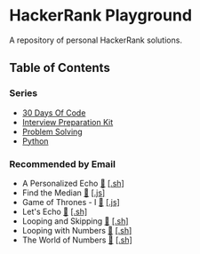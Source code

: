 # HackerRank Playground

A repository of personal HackerRank solutions.

## Table of Contents

### Series

- [30 Days Of Code](https://github.com/julienshim/HackerRank-Playground/tree/master/30-Days-Of-Code)
- [Interview Preparation Kit](https://github.com/julienshim/HackerRank-Playground/tree/master/Interview%20Preparation%20Kit)
- [Problem Solving](https://github.com/julienshim/HackerRank-Playground/tree/master/Problem%20Solving)
- [Python](https://github.com/julienshim/HackerRank-Playground/tree/master/Python)

### Recommended by Email

- A Personalized Echo [&#128279;](https://www.hackerrank.com/challenges/bash-tutorials---a-personalized-echo/problem)
  [[.sh]](https://github.com/julienshim/hackerrank-playground/blob/master/Linux%20Shell/Bash/A%20Personalized%20Echo.sh)
- Find the Median [&#128279;](https://www.hackerrank.com/challenges/find-the-median/problem)
  [[.js]](https://github.com/julienshim/hackerrank-playground/blob/master/Algorithms/Strings/Find%20the%20Median.js)
- Game of Thrones - I [&#128279;](https://www.hackerrank.com/challenges/game-of-thrones/problem)
  [[.js]](https://github.com/julienshim/hackerrank-playground/blob/master/Algorithms/Strings/Game%20of%20Thrones%20-%20I.js)
- Let's Echo [&#128279;](https://www.hackerrank.com/challenges/bash-tutorials-lets-echo/problem)
  [[.sh]](https://github.com/julienshim/hackerrank-playground/blob/master/Linux%20Shell/Bash/Let-s%20Echo.sh)
- Looping and Skipping [&#128279;](https://www.hackerrank.com/challenges/bash-tutorials---looping-and-skipping/problem)
  [[.sh]](https://github.com/julienshim/hackerrank-playground/blob/master/Linux%20Shell/Bash/Looping%20and%20Skipping.sh)
- Looping with Numbers [&#128279;](https://www.hackerrank.com/challenges/bash-tutorials---looping-with-numbers/problem)
  [[.sh]](https://github.com/julienshim/hackerrank-playground/blob/master/Linux%20Shell/Bash/Looping%20with%20Numbers.sh)
- The World of Numbers [&#128279;](https://www.hackerrank.com/challenges/bash-tutorials---the-world-of-numbers/problem)
  [[.sh]](https://github.com/julienshim/hackerrank-playground/blob/master/Linux%20Shell/Bash/The%20World%20of%20Numbers.sh)
